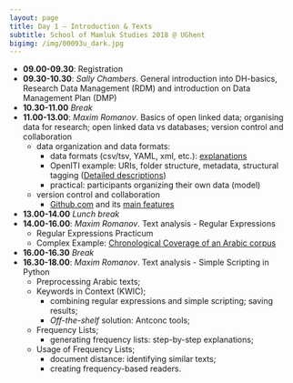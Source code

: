 ```yaml
---
layout: page
title: Day 1 — Introduction & Texts
subtitle: School of Mamluk Studies 2018 @ UGhent
bigimg: /img/00093u_dark.jpg
---
```


* **09.00-09.30**: Registration
* **09.30-10.30**: *Sally Chambers*. General introduction into DH-basics, Research Data Management (RDM) and introduction on Data Management Plan (DMP)
* **10.30-11.00** *Break*
* **11.00-13.00**: *Maxim Romanov*. Basics of open linked data; organising data for research; open linked data vs databases; version control and collaboration
	- data organization and data formats:
		- data formats (csv/tsv, YAML, xml, etc.): [explanations](../day1_dataFormats/)
		- OpenITI example: URIs, folder structure, metadata, structural tagging ([Detailed descriptions](https://maximromanov.github.io/OpenITI/))
		- practical: participants organizing their own data (model)
	- version control and collaboration
		- [Github.com](https://github.com/) and its [main features](../day1_github/)
* **13.00-14.00** *Lunch break*
* **14.00-16.00**: *Maxim Romanov*. Text analysis - Regular Expressions
	- Regular Expressions Practicum
	- Complex Example: [Chronological Coverage of an Arabic corpus](https://maximromanov.github.io/2016/03-29.html)
* **16.00-16.30** *Break*
* **16.30-18.00**: *Maxim Romanov*. Text analysis - Simple Scripting in Python
	- Preprocessing Arabic texts;
	- Keywords in Context (KWIC);
		- combining regular expressions and simple scripting; saving results;
		- *Off-the-shelf* solution: Antconc tools;
	- Frequency Lists;
		- generating frequency lists: step-by-step explanations;
	- Usage of Frequency Lists;
		- document distance: identifying similar texts;
		- creating frequency-based readers.